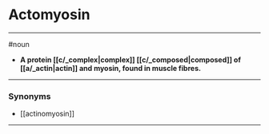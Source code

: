# Actomyosin
---
#noun
- **A protein [[c/_complex|complex]] [[c/_composed|composed]] of [[a/_actin|actin]] and myosin, found in muscle fibres.**
---
### Synonyms
- [[actinomyosin]]
---
